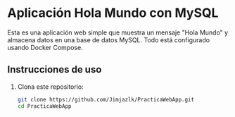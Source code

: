 # Aplicación Hola Mundo con MySQL

Esta es una aplicación web simple que muestra un mensaje "Hola Mundo" y almacena datos en una base de datos MySQL.
Todo está configurado usando Docker Compose.

## Instrucciones de uso

1. Clona este repositorio:
   ```bash
   git clone https://github.com/Jimjazlk/PracticaWebApp.git
   cd PracticaWebApp